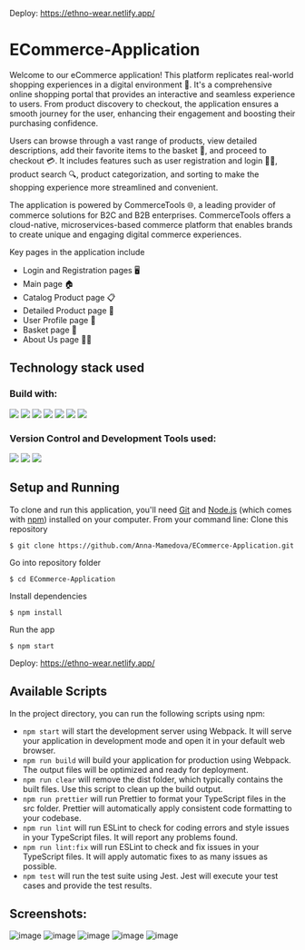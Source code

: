 Deploy: https://ethno-wear.netlify.app/
# ECommerce-Application
Welcome to our eCommerce application! This platform replicates real-world shopping experiences in a digital environment 🏪. It's a comprehensive online shopping portal that provides an interactive and seamless experience to users. From product discovery to checkout, the application ensures a smooth journey for the user, enhancing their engagement and boosting their purchasing confidence.

Users can browse through a vast range of products, view detailed descriptions, add their favorite items to the basket 🛒, and proceed to checkout 💳. It includes features such as user registration and login 📝🔐, product search 🔍, product categorization, and sorting to make the shopping experience more streamlined and convenient.

The application is powered by CommerceTools 🌐, a leading provider of commerce solutions for B2C and B2B enterprises. CommerceTools offers a cloud-native, microservices-based commerce platform that enables brands to create unique and engaging digital commerce experiences.

Key pages in the application include
- Login and Registration pages 🖥️
- Main page 🏠
- Catalog Product page 📋
- Detailed Product page 🔎
- User Profile page 👤
- Basket page 🛒
- About Us page 🙋‍♂️

## Technology stack used
### Build with:
<img src="https://img.shields.io/badge/TypeScript-3178c6?logo=typescript&logoColor=white&style=ShieldStyle" /> <img src="https://img.shields.io/badge/React-4FACDF?logo=react&logoColor=white&style=ShieldStyle" /> <img src="https://img.shields.io/badge/JavaScript-F7DF1E?logo=javascript&logoColor=white&style=ShieldStyle" /> <img src="https://img.shields.io/badge/HTML-E34F26?logo=html5&logoColor=white&style=ShieldStyle" /> <img src="https://img.shields.io/badge/CSS-2971A3?logo=css3&logoColor=ColorName&style=ShieldStyle" /> <img src="https://img.shields.io/badge/Node.js-38883D?logo=node.js&logoColor=white&style=ShieldStyle" />
<img src="https://img.shields.io/badge/WebPack-3178c6?logo=webpack&logoColor=ColorName&style=ShieldStyle" />
### Version Control and Development Tools used:
<img src="https://img.shields.io/badge/Git-DC4936?logo=git&logoColor=white&style=ShieldStyle" /> <img src="https://img.shields.io/badge/GitHub-1A1C1E?logo=github&logoColor=white&style=ShieldStyle" /> <img src="https://img.shields.io/badge/Visual Studio Code-0C72C5?logo=visual studio code&logoColor=white&style=ShieldStyle" />

## Setup and Running
To clone and run this application, you'll need [Git](https://git-scm.com/) and [Node.js](https://nodejs.org/en) (which comes with [npm](https://www.npmjs.com/)) installed on your computer. From your command line:
Clone this repository
```
$ git clone https://github.com/Anna-Mamedova/ECommerce-Application.git
```
Go into repository folder
```
$ cd ECommerce-Application
```
Install dependencies
```
$ npm install
```
Run the app
```
$ npm start
```
Deploy: https://ethno-wear.netlify.app/

## Available Scripts
In the project directory, you can run the following scripts using npm:
- `npm start` will start the development server using Webpack. It will serve your application in development mode and open it in your default web browser.
- `npm run build` will build your application for production using Webpack. The output files will be optimized and ready for deployment.
- `npm run clear` will remove the dist folder, which typically contains the built files. Use this script to clean up the build output.
- `npm run prettier` will run Prettier to format your TypeScript files in the src folder. Prettier will automatically apply consistent code formatting to your codebase.
- `npm run lint`  will run ESLint to check for coding errors and style issues in your TypeScript files. It will report any problems found.
- `npm run lint:fix` will run ESLint to check and fix issues in your TypeScript files. It will apply automatic fixes to as many issues as possible.
- `npm test` will run the test suite using Jest. Jest will execute your test cases and provide the test results.

## Screenshots:
![image](https://github.com/ElizabethVasilenko13/ECommerce-App/assets/94306589/b7471d83-82e9-41ec-8f13-6487a255366d)
![image](https://github.com/ElizabethVasilenko13/ECommerce-App/assets/94306589/3c4036c4-8210-4090-8837-be74f173bc82)
![image](https://github.com/ElizabethVasilenko13/ECommerce-App/assets/94306589/db5d8d9b-85a7-4921-96f4-13da7e1dfde4)
![image](https://github.com/ElizabethVasilenko13/ECommerce-App/assets/94306589/e52a0fa6-bd20-4f82-a7ed-d68392e00060)
![image](https://github.com/ElizabethVasilenko13/ECommerce-App/assets/94306589/15e83370-fc00-48a0-96a6-4e448b65b942)




